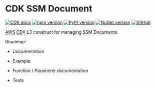 # CDK SSM Document

[![CDK docs](https://img.shields.io/badge/CDK-docs-orange)][docs]
[![npm version](https://badge.fury.io/js/cdk-ssm-document.svg)][npm]
[![PyPI version](https://badge.fury.io/py/cdk-ssm-document.svg)][PyPI]
[![NuGet version](https://badge.fury.io/nu/CDK.SSM.Document.svg)][NuGet]
[![GitHub](https://img.shields.io/github/license/udondan/cdk-ssm-document)][license]

[AWS CDK] L3 construct for managing SSM Documents.

Roadmap:

- Documentation
- Example
- Function / Parameter documentation
- Tests

   [AWS CDK]: https://aws.amazon.com/cdk/
   [npm]: https://www.npmjs.com/package/cdk-ssm-document
   [PyPI]: https://pypi.org/project/cdk-ssm-document/
   [NuGet]: https://www.nuget.org/packages/CDK.SSM.Document/
   [docs]: https://awscdk.io/packages/cdk-ssm-document@0.1.0
   [license]: https://github.com/udondan/cdk-ssm-document/blob/master/LICENSE
